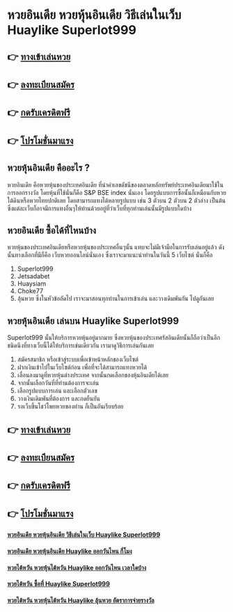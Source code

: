 # หวยอินเดีย หวยหุ้นอินเดีย วิธีเล่นในเว็บ Huaylike Superlot999

## 👉 [ทางเข้าเล่นหวย](https://bit.ly/3QGImPj)
## 👉 [ลงทะเบียนสมัคร](https://bit.ly/3QGImPj)
## 👉 [กดรับเครดิตฟรี](https://bit.ly/3QGImPj)
## 👉 [โปรโมชั่นมาแรง](https://bit.ly/3QGImPj)

## หวยหุ้นอินเดีย คืออะไร ?
หวยอินเดีย คือหวยหุ้นของประเทศอินเดีย ที่นำค่าเลขดัชนีของตลาดหลักทรัพย์ประเทศอินเดียมาใช้ในการออกรางวัล โดยหุ้นที่ใช้นั่นก็คือ S&P BSE index นั่นเอง โดยรูปแบบการซื้อนั้นก็เหมือนกับหวยใต้ดินหรือหวยไทยปกติเลย โดยสามารถแทงได้หลายรูปแบบ เช่น 3 ตัวบน 2 ตัวบน 2 ตัวล่าง เป็นต้น ซึ่งแต่ละเว็บก็อาจมีการแทงอื่นๆให้ท่านด้วยอยู่ที่ว่าเว็บที่ทุกท่านเล่นนั้นมีรูปแบบใดบ้าง

## หวยอินเดีย ซื้อได้ที่ไหนบ้าง
หวยหุ้นของประเทศอินเดียหรือหวยหุ้นของประเทศอื่นๆนั้น แทบจะไม่มีเจ้ามือในการรับเล่นอยู่แล้ว ดังนั้นทางเลือกที่มีก็คือ เว็บหวยออนไลน์นั่นเอง ซึ่งเราจะมาแนะนำท่านในวันนี้ 5 เว็บไซต์ นั่นก็คือ
1. Superlot999
2. Jetsadabet
3. Huaysiam
4. Choke77
5. ลุ้นหวย
ซึ่งในหัวข้อถัดไป เราจะมาสอนทุกท่านในการเข้าเล่น และวางเดิมพันกัน ไปดูกันเลย

## หวยหุ้นอินเดีย เล่นบน Huaylike Superlot999
Superlot999 นั้นให้บริการหวยหุ้นอยู่มากมาย ซึ่งหวยหุ้นของประเทศรัสอินเดียนั้นก็ถือว่าเป็นอีกชนิดนึงที่ทางเว็บนี้ได้ให้บริการเช่นเดียวกัน เรามาดูวิธีการเล่นกันเลย
1. สมัครสมาชิก หรือเข้าสู่ระบบเพื่อเข้าหน้าหลักของเว็บไซต์
2. ฝากเงินเข้าไปในเว็บไซต์ก่อน เพื่อที่จะได้สามารถแทงหวยได้
3. เลื่อนลงมาดูที่หวยหุ้นต่างประเทศ จากนั้นกดเลือกของหุ้นอินเดียได้เลย
4. จากนั้นเลือกวันที่ที่ท่านต้องการจะเล่น
5. เลือกรูปแบบการเล่น และเลือกตัวเลข
6. วางเงินเดิมพันที่ต้องการ และกดยืนยัน
7. รอเว็บขึ้นโชว์โพยหวยของท่าน ก็เป็นอันเรียบร้อย

## 👉 [ทางเข้าเล่นหวย](https://bit.ly/3QGImPj)
## 👉 [ลงทะเบียนสมัคร](https://bit.ly/3QGImPj)
## 👉 [กดรับเครดิตฟรี](https://bit.ly/3QGImPj)
## 👉 [โปรโมชั่นมาแรง](https://bit.ly/3QGImPj)

#### [หวยอินเดีย หวยหุ้นอินเดีย วิธีเล่นในเว็บ Huaylike Superlot999](https://atom.io/themes/หวยอินเดีย%20หวยหุ้นอินเดีย%20วิธีเล่นในเว็บ%20Huaylike%20Superlot999)
#### [หวยอินเดีย หวยหุ้นอินเดีย Huaylike ออกวันไหน กี่โมง](https://atom.io/themes/หวยอินเดีย%20หวยหุ้นอินเดีย%20Huaylike%20ออกวันไหน%20กี่โมง)
#### [หวยไต้หวัน หวยหุ้นไต้หวัน Huaylike ออกวันไหน เวลาใดบ้าง](https://atom.io/themes/หวยไต้หวัน%20หวยหุ้นไต้หวัน%20Huaylike%20ออกวันไหน%20เวลาใดบ้าง)
#### [หวยไต้หวัน ซื้อที่ Huaylike Superlot999](https://atom.io/themes/หวยไต้หวัน%20ซื้อที่%20Huaylike%20Superlot999)
#### [หวยไต้หวัน หวยหุ้นไต้หวัน Huaylike ลุ้นหวย อัตราการจ่ายรางวัล](https://atom.io/themes/หวยไต้หวัน%20หวยหุ้นไต้หวัน%20Huaylike%20ลุ้นหวย%20อัตราการจ่ายรางวัล)